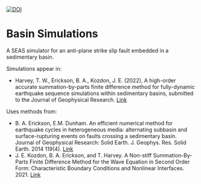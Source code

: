 [![DOI](https://zenodo.org/badge/407634672.svg)](https://zenodo.org/badge/latestdoi/407634672)
# Basin Simulations

A SEAS simulator for an anti-plane strike slip fault embedded in a sedimentary basin.

Simulations appear in:
- Harvey, T. W., Erickson, B. A., Kozdon, J. E. (2022), A high-order accurate summation-by-parts finite difference method for fully-dynamic earthquake sequence simulations within sedimentary basins, submitted to the Journal of Geophysical Research. [Link](https://eartharxiv.org/repository/view/3505/)

Uses methods from:
- B. A. Erickson, E.M. Dunham. An efficient numerical method for earthquake cycles in heterogeneous media: alternating subbasin and surface-rupturing events on faults crossing a sedimentary basin. Journal of Geophysical Research: Solid Earth. J. Geophys. Res. Solid Earth. 2014 119(4). [Link](https://ix.cs.uoregon.edu/~bae/resources/Erickson_Dunham_jgrb50593.pdf)
- J. E. Kozdon, B. A. Erickson, and T. Harvey. A Non-stiff Summation-By-Parts Finite Difference Method for the Wave Equation in Second Order Form: Characteristic Boundary Conditions and Nonlinear Interfaces. 2021. [Link](https://arxiv.org/pdf/2106.00706.pdf)
